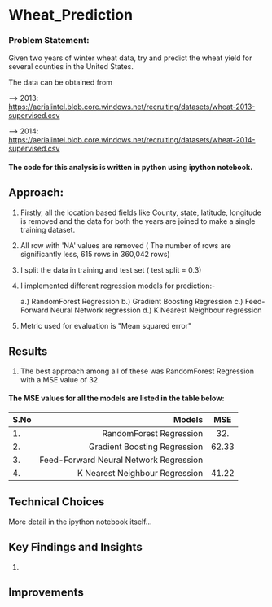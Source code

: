 # Wheat_Prediction

### Problem Statement:
Given two years of winter wheat data, try and predict the wheat yield for several counties in the United States.

The data can be obtained from

--> 2013: https://aerialintel.blob.core.windows.net/recruiting/datasets/wheat-2013-supervised.csv

--> 2014: https://aerialintel.blob.core.windows.net/recruiting/datasets/wheat-2014-supervised.csv

#### The code for this analysis is written in python using ipython notebook.

## Approach:
1. Firstly, all the location based fields like County, state, latitude, longitude is removed and the data for both the years are joined to make a single training dataset.
2. All row with 'NA' values are removed ( The number of rows are significantly less, 615 rows in 360,042 rows)
3. I split the data in training and test set ( test split = 0.3)
4. I implemented different regression models for prediction:-

     a.) RandomForest Regression
     b.) Gradient Boosting Regression
     c.) Feed-Forward Neural Network regression
     d.) K Nearest Neighbour regression
5. Metric used for evaluation is "Mean squared error"

## Results
1. The best approach among all of these was RandomForest Regression with a MSE value of 32

#### The MSE values for all the models are listed in the table below:

|S.No|                   Models               |     MSE       |
|----| -------------------------------------: |:-------------:| 
| 1. | RandomForest Regression                |     32.       |
| 2. | Gradient Boosting Regression           |     62.33     |
| 3. | Feed-Forward Neural Network Regression |               |
| 4. | K Nearest Neighbour Regression         |     41.22     |

## Technical Choices
More detail in the ipython notebook itself...

## Key Findings and Insights
1. 

## Improvements


